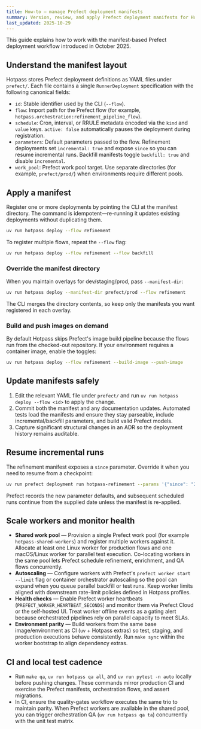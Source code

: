```yaml
---
title: How-to — manage Prefect deployment manifests
summary: Version, review, and apply Prefect deployment manifests for Hotpass flows.
last_updated: 2025-10-29
---
```


This guide explains how to work with the manifest-based Prefect deployment workflow introduced in October 2025.

## Understand the manifest layout

Hotpass stores Prefect deployment definitions as YAML files under `prefect/`. Each file contains a single
`RunnerDeployment` specification with the following canonical fields:

- `id`: Stable identifier used by the CLI (`--flow`).
- `flow`: Import path for the Prefect flow (for example, `hotpass.orchestration:refinement_pipeline_flow`).
- `schedule`: Cron, interval, or RRULE metadata encoded via the `kind` and `value` keys. `active: false` automatically pauses
  the deployment during registration.
- `parameters`: Default parameters passed to the flow. Refinement deployments set `incremental: true` and expose `since` so
  you can resume incremental runs. Backfill manifests toggle `backfill: true` and disable `incremental`.
- `work_pool`: Prefect work pool target. Use separate directories (for example, `prefect/prod/`) when environments require
  different pools.

## Apply a manifest

Register one or more deployments by pointing the CLI at the manifest directory. The command is idempotent—re-running it updates
existing deployments without duplicating them.

```bash
uv run hotpass deploy --flow refinement
```

To register multiple flows, repeat the `--flow` flag:

```bash
uv run hotpass deploy --flow refinement --flow backfill
```

### Override the manifest directory

When you maintain overlays for dev/staging/prod, pass `--manifest-dir`:

```bash
uv run hotpass deploy --manifest-dir prefect/prod --flow refinement
```

The CLI merges the directory contents, so keep only the manifests you want registered in each overlay.

### Build and push images on demand

By default Hotpass skips Prefect's image build pipeline because the flows run from the checked-out repository. If your
environment requires a container image, enable the toggles:

```bash
uv run hotpass deploy --flow refinement --build-image --push-image
```

## Update manifests safely

1. Edit the relevant YAML file under `prefect/` and run `uv run hotpass deploy --flow <id>` to apply the change.
2. Commit both the manifest and any documentation updates. Automated tests load the manifests and ensure they stay
   parseable, include incremental/backfill parameters, and build valid Prefect models.
3. Capture significant structural changes in an ADR so the deployment history remains auditable.

## Resume incremental runs

The refinement manifest exposes a `since` parameter. Override it when you need to resume from a checkpoint:

```bash
uv run prefect deployment run hotpass-refinement --params '{"since": "2024-11-01"}'
```

Prefect records the new parameter defaults, and subsequent scheduled runs continue from the supplied date unless the
manifest is re-applied.

## Scale workers and monitor health

- **Shared work pool** — Provision a single Prefect work pool (for example `hotpass-shared-workers`) and register multiple
  workers against it. Allocate at least one Linux worker for production flows and one macOS/Linux worker for parallel test
  execution. Co-locating workers in the same pool lets Prefect schedule refinement, enrichment, and QA flows concurrently.
- **Autoscaling** — Configure workers with Prefect's `prefect worker start --limit` flag or container orchestrator autoscaling
  so the pool can expand when you queue parallel backfill or test runs. Keep worker limits aligned with downstream rate-limit
  policies defined in Hotpass profiles.
- **Health checks** — Enable Prefect worker heartbeats (`PREFECT_WORKER_HEARTBEAT_SECONDS`) and monitor them via Prefect Cloud
  or the self-hosted UI. Treat worker offline events as a gating alert because orchestrated pipelines rely on parallel
  capacity to meet SLAs.
- **Environment parity** — Build workers from the same base image/environment as CI (`uv` + Hotpass extras) so test, staging,
  and production executions behave consistently. Run `make sync` within the worker bootstrap to align dependency extras.

## CI and local test cadence

- Run `make qa`, `uv run hotpass qa all`, and `uv run pytest -n auto` locally before pushing changes. These commands mirror
  production CI and exercise the Prefect manifests, orchestration flows, and assert migrations.
- In CI, ensure the quality-gates workflow executes the same trio to maintain parity. When Prefect workers are available in
  the shared pool, you can trigger orchestration QA (`uv run hotpass qa ta`) concurrently with the unit test matrix.
